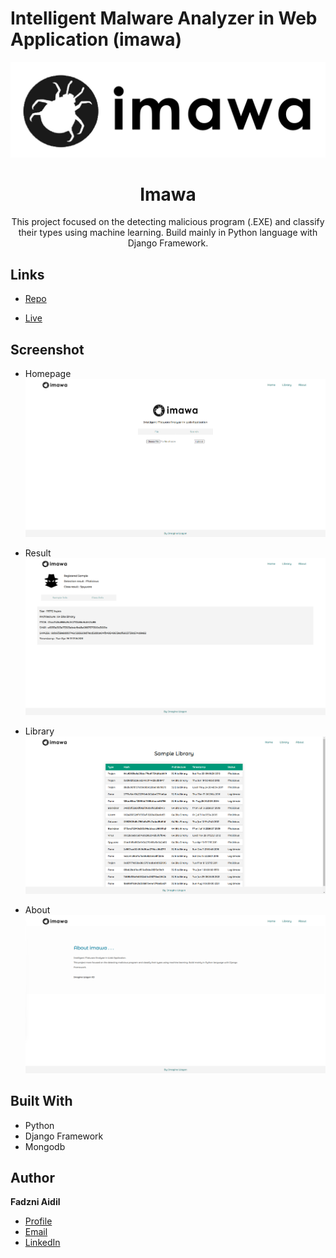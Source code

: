 # Intelligent Malware Analyzer in Web Application (imawa)

<img src="https://github.com/fadzniaidil/imawa/blob/main/malwr/static/image/imawass.png">
<h1 align="center">Imawa</h1>

<p align="center">This project focused on the detecting malicious program (.EXE) and classify their types using machine learning. Build mainly in Python language with Django Framework.</p>

## Links

- [Repo](https://github.com/fadzniaidil/imawa "imawa Repo")

- [Live](<https://imawa.onrender.com/> "Live View")

## Screenshot
- Homepage
![Home Page](/screenshot/home.png "Homepage")

- Result
![Result](/screenshot/result.png "Result")

- Library
![Library](/screenshot/library.png "Library")

- About
![About](/screenshot/about.png "About")

## Built With

- Python
- Django Framework
- Mongodb


## Author

**Fadzni Aidil**

- [Profile](https://github.com/fadzniaidil "Fadzni Aidil")
- [Email](mailto:aidilfadzni@gmail.com?subject=Hi "Hi!")
- [LinkedIn](https://www.linkedin.com/in/aidilfadzni/ "Fadzni Aidil")


